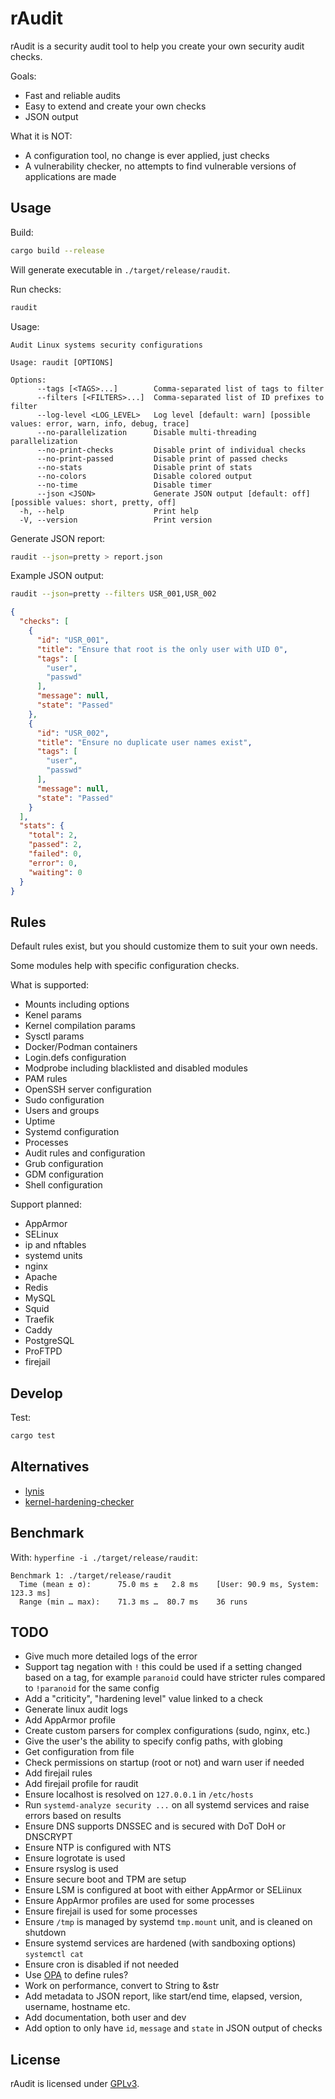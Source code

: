 # rAudit

rAudit is a security audit tool to help you create your own security audit checks.

Goals:

- Fast and reliable audits
- Easy to extend and create your own checks
- JSON output

What it is NOT:

- A configuration tool, no change is ever applied, just checks
- A vulnerability checker, no attempts to find vulnerable versions of applications are made

## Usage

Build:

```bash
cargo build --release
```

Will generate executable in `./target/release/raudit`.

Run checks:

```bash
raudit
```

Usage:

```
Audit Linux systems security configurations

Usage: raudit [OPTIONS]

Options:
      --tags [<TAGS>...]        Comma-separated list of tags to filter
      --filters [<FILTERS>...]  Comma-separated list of ID prefixes to filter
      --log-level <LOG_LEVEL>   Log level [default: warn] [possible values: error, warn, info, debug, trace]
      --no-parallelization      Disable multi-threading parallelization
      --no-print-checks         Disable print of individual checks
      --no-print-passed         Disable print of passed checks
      --no-stats                Disable print of stats
      --no-colors               Disable colored output
      --no-time                 Disable timer
      --json <JSON>             Generate JSON output [default: off] [possible values: short, pretty, off]
  -h, --help                    Print help
  -V, --version                 Print version
```

Generate JSON report:

```bash
raudit --json=pretty > report.json
```

Example JSON output:

```bash
raudit --json=pretty --filters USR_001,USR_002
```

```json
{
  "checks": [
    {
      "id": "USR_001",
      "title": "Ensure that root is the only user with UID 0",
      "tags": [
        "user",
        "passwd"
      ],
      "message": null,
      "state": "Passed"
    },
    {
      "id": "USR_002",
      "title": "Ensure no duplicate user names exist",
      "tags": [
        "user",
        "passwd"
      ],
      "message": null,
      "state": "Passed"
    }
  ],
  "stats": {
    "total": 2,
    "passed": 2,
    "failed": 0,
    "error": 0,
    "waiting": 0
  }
}
```

## Rules

Default rules exist, but you should customize them to suit your own needs.

Some modules help with specific configuration checks.

What is supported:

- Mounts including options
- Kenel params
- Kernel compilation params
- Sysctl params
- Docker/Podman containers
- Login.defs configuration
- Modprobe including blacklisted and disabled modules
- PAM rules
- OpenSSH server configuration
- Sudo configuration
- Users and groups
- Uptime
- Systemd configuration
- Processes
- Audit rules and configuration
- Grub configuration
- GDM configuration
- Shell configuration

Support planned:

- AppArmor
- SELinux
- ip and nftables
- systemd units
- nginx
- Apache
- Redis
- MySQL
- Squid
- Traefik
- Caddy
- PostgreSQL
- ProFTPD
- firejail

## Develop

Test:

```bash
cargo test
```

## Alternatives

- [lynis](https://github.com/CISOfy/lynis)
- [kernel-hardening-checker](https://github.com/a13xp0p0v/kernel-hardening-checker)

## Benchmark

With: `hyperfine -i ./target/release/raudit`:

```
Benchmark 1: ./target/release/raudit
  Time (mean ± σ):      75.0 ms ±   2.8 ms    [User: 90.9 ms, System: 123.3 ms]
  Range (min … max):    71.3 ms …  80.7 ms    36 runs
```

## TODO

- Give much more detailed logs of the error
- Support tag negation with `!` this could be used if a setting changed based on a tag, for example `paranoid` could have stricter rules compared to `!paranoid` for the same config
- Add a "criticity", "hardening level" value linked to a check
- Generate linux audit logs
- Add AppArmor profile
- Create custom parsers for complex configurations (sudo, nginx, etc.)
- Give the user's the ability to specify config paths, with globing
- Get configuration from file
- Check permissions on startup (root or not) and warn user if needed
- Add firejail rules
- Add firejail profile for raudit
- Ensure localhost is resolved on `127.0.0.1` in `/etc/hosts`
- Run `systemd-analyze security ...` on all systemd services and raise errors based on results
- Ensure DNS supports DNSSEC and is secured with DoT DoH or DNSCRYPT
- Ensure NTP is configured with NTS
- Ensure logrotate is used
- Ensure rsyslog is used
- Ensure secure boot and TPM are setup
- Ensure LSM is configured at boot with either AppArmor or SELiinux
- Ensure AppArmor profiles are used for some processes
- Ensure firejail is used for some processes
- Ensure `/tmp` is managed by systemd `tmp.mount` unit, and is cleaned on shutdown
- Ensure systemd services are hardened (with sandboxing options) `systemctl cat`
- Ensure cron is disabled if not needed
- Use [OPA](https://www.openpolicyagent.org/) to define rules?
- Work on performance, convert to String to &str
- Add metadata to JSON report, like start/end time, elapsed, version, username, hostname etc.
- Add documentation, both user and dev
- Add option to only have `id`, `message` and `state` in JSON output of checks

## License

rAudit is licensed under [GPLv3](./LICENSE).

